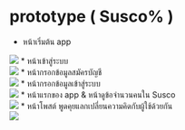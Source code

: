 # prototype ( Susco% )
* หน้าเริ่มต้น app <br>
<img src="../Atom/Image/prototype1.png"> 
* หน้าเข้าสู่ระบบ <br>
<img src="../Atom/Image/prototype2.png">
* หน้ากรอกข้อมูลสมัครบัญชี <br>
<img src="../Atom/Image/prototype3 .png">
* หน้ากรอกข้อมูลเข้าสู่ระบบ <br>
<img src="../Atom/Image/prototype4.png">
* หน้าแรกของ app & หน้าดูข้อจำนวนคนใน Susco <br>
<img src="../Atom/Image/prototype5.png">
* หน้าโพสต์ พูดคุยแลกเปลี่ยนความคิดกับผู้ใช้ด้วยกัน <br>
<img src="../Atom/Image/prototype6.png">
